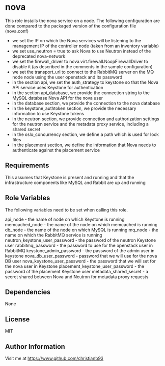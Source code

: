 nova
=========

This role installs the nova service on a node. The following configuration are done compared to the packaged version of the configuration file (nova.conf)

* we set the IP on which the Nova services will be listening to the management IP of the controller node (taken from an inventory variable)
* we set use_neutron = true to ask Nova to use Neutron instead of the deprecated nova-network
* we set the firewall_driver to nova.virt.firewall.NoopFirewallDriver to disable it (as described in the comments in the sample configuration)
* we set the transport_url to connect to the RabbitMQ server on the MQ node node using the user openstack and its password
* in the section api, we set the auth_strategy to keystone so that the Nova API service uses Keystone for authentication
* in the section api_database, we provide the connection string to the MySQL database Nova API for the nova user
* in the database section, we provide the connection to the nova database
* in the keystone_authtoken section, we provide the necessary information to use Keystone tokens
* in the neutron section, we provide connection and authorization settings for the neutron service and the metadata proxy service, including a shared secret
* in the oslo_concurrency section, we define a path which is used for lock files
* in the placement section, we define the information that Nova needs to authenticate against the placement service


Requirements
------------

This assumes that Keystone is present and running and that the infrastructure components like MySQL and Rabbit are up and running

Role Variables
--------------

The following variables need to be set when calling this role.

api_node - the name of node on which Keystone is running  
memcached_node - the name of the node on which memcached is running
db_node - the name of the node on which MySQL is running
mq_node - the name on which the RabbitMQ service is running
neutron_keystone_user_password - the password of the neutron Keystone user
rabbitmq_password - the password to use for the openstack user in RabbitMQ
keystone_admin_password - the password of the admin user in keystone
nova_db_user_password - password that we will use for the nova DB user
nova_keystone_user_password - the password that we will set for the nova user in Keystone
placement_keystone_user_password - the password of the placement Keystone user
metadata_shared_secret - a secret shared between Nova and Neutron for metadata proxy requests


Dependencies
------------

None


License
-------

MIT

Author Information
------------------

Visit me at https://www.github.com/christianb93
